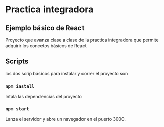 # Practica integradora 

## Ejemplo básico de React 

Proyecto que avanza clase a clase de la practica integradora que permite adquirir los concetos básicos de React

##  Scripts

los dos scrip básicos para instalar y correr el proyecto son

### `npm install`

Intala las dependencias del proyecto

### `npm start`

Lanza el servidor y abre un navegador en el puerto 3000.